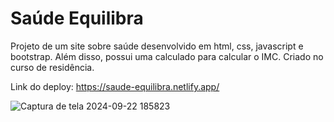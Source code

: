 ﻿# Saúde Equilibra

 Projeto de um site sobre saúde desenvolvido em html, css, javascript e bootstrap. Além disso, possui uma calculado para calcular o IMC. Criado no curso de 
residência.


Link do deploy: https://saude-equilibra.netlify.app/

![Captura de tela 2024-09-22 185823](https://github.com/user-attachments/assets/288b2f66-2400-410a-8908-21efcc00c599)
